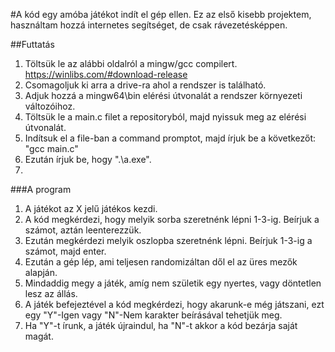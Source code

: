 #A kód egy amóba játékot indít el gép ellen. Ez az első kisebb projektem, használtam hozzá internetes segítséget, de csak rávezetésképpen.

##Futtatás
1. Töltsük le az alábbi oldalról a mingw/gcc compilert. https://winlibs.com/#download-release
2. Csomagoljuk ki arra a drive-ra ahol a rendszer is található.
3. Adjuk hozzá a mingw64\bin elérési útvonalát a rendszer környezeti változóihoz.
4. Töltsük le a main.c filet a repositoryból, majd nyissuk meg az elérési útvonalát.
5. Indítsuk el a file-ban a command promptot, majd írjuk be a következőt: "gcc main.c"
6. Ezután írjuk be, hogy ".\a.exe".
7. 
###A program
1. A játékot az X jelű játékos kezdi.
2. A kód megkérdezi, hogy melyik sorba szeretnénk lépni 1-3-ig. Beírjuk a számot, aztán leenterezzük.
3. Ezután megkérdezi melyik oszlopba szeretnénk lépni. Beírjuk 1-3-ig a számot, majd enter.
4. Ezután a gép lép, ami teljesen randomizáltan dől el az üres mezők alapján.
5. Mindaddig megy a játék, amíg nem születik egy nyertes, vagy döntetlen lesz az állás.
6. A játék befejeztével a kód megkérdezi, hogy akarunk-e még játszani, ezt egy "Y"-Igen vagy "N"-Nem karakter beírásával tehetjük meg.
7. Ha "Y"-t írunk, a játék újraindul, ha "N"-t akkor a kód bezárja saját magát.
